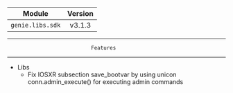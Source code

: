 | Module                  | Version       |
| ------------------------|:-------------:|
| ``genie.libs.sdk``      |   v3.1.3      |

--------------------------------------------------------------------------------
                               Features
--------------------------------------------------------------------------------
* Libs
    * Fix IOSXR subsection save_bootvar by using unicon conn.admin_execute()
      for executing admin commands
